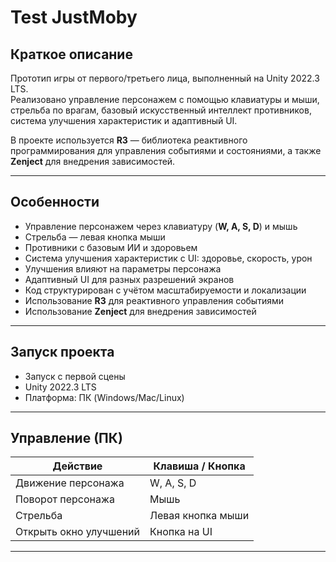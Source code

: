 # Test JustMoby

## Краткое описание  
Прототип игры от первого/третьего лица, выполненный на Unity 2022.3 LTS.  
Реализовано управление персонажем с помощью клавиатуры и мыши, стрельба по врагам, базовый искусственный интеллект противников, система улучшения характеристик и адаптивный UI.

В проекте используется **R3** — библиотека реактивного программирования для управления событиями и состояниями, а также **Zenject** для внедрения зависимостей.

---

## Особенности

- Управление персонажем через клавиатуру (**W, A, S, D**) и мышь  
- Стрельба — левая кнопка мыши  
- Противники с базовым ИИ и здоровьем  
- Система улучшения характеристик с UI: здоровье, скорость, урон  
- Улучшения влияют на параметры персонажа  
- Адаптивный UI для разных разрешений экранов  
- Код структурирован с учётом масштабируемости и локализации  
- Использование **R3** для реактивного управления событиями  
- Использование **Zenject** для внедрения зависимостей

---

## Запуск проекта

- Запуск с первой сцены  
- Unity 2022.3 LTS  
- Платформа: ПК (Windows/Mac/Linux)

---

## Управление (ПК)

| Действие                     | Клавиша / Кнопка          |
|-----------------------------|---------------------------|
| Движение персонажа           | W, A, S, D                |
| Поворот персонажа            | Мышь                      |
| Стрельба                    | Левая кнопка мыши         |
| Открыть окно улучшений       | Кнопка на UI              |

---
